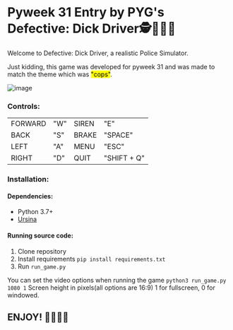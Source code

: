 # Pyweek 31 Entry by PYG's<br> Defective: Dick Driver🕵👮🕵️‍♀

Welcome to Defective: Dick Driver, a realistic Police Simulator.

Just kidding, this game was developed for pyweek 31 and was made to match the theme which was <mark> "cops"</mark>.

![image](https://user-images.githubusercontent.com/76889226/187096806-86e5ec66-1736-42a8-a9f7-383198a8fd1f.png)

### Controls:
<table style="width:100%">
    
  <tr>
  <em>
    <td>FORWARD</td>
    <td>"W"</td>
    <td>SIREN</td>
    <td>"E"</td>
    </em>  
  </tr>
  <tr>
    <td>BACK</td>
    <td>"S"</td>
    <td>BRAKE</td>
    <td>"SPACE"</td>
  </tr>
  <tr>
    <td>LEFT</td>
    <td>"A"</td>
    <td>MENU</td>
    <td>"ESC"</td>
  </tr>
  <tr>
    <td>RIGHT</td>
    <td>"D"</td>
    <td>QUIT</td>
    <td>"SHIFT + Q"</td>
  </tr>
</table>

### Installation:

#### Dependencies:
- Python 3.7+
- [Ursina](https://github.com/pokepetter/ursina)

#### Running source code:
1. Clone repository
2. Install requirements `pip install requirements.txt`
3. Run `run_game.py`

You can set the video options when running the game
`python3 run_game.py 1080 1`
Screen height in pixels(all options are 16:9)
1 for fullscreen, 0 for windowed.


## **ENJOY!** 💎🙌🚀😎
